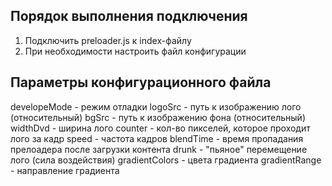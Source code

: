 ## Порядок выполнения подключения

1. Подключить preloader.js к index-файлу
2. При необходимости настроить файл конфигурации

## Параметры конфигурационного файла

developeMode        -   режим отладки 
logoSrc             -   путь к изображению лого (относительный)
bgSrc               -   путь к изображению фона (относительный)
widthDvd            -   ширина лого
counter             -   кол-во пикселей, которое проходит лого за кадр
speed               -   частота кадров
blendTime           -   время пропадания прелоадера после загрузки контента
drunk               -   "пьяное" перемещение лого (сила воздействия)
gradientColors      -   цвета градиента
gradientRange       -   направление градиента
